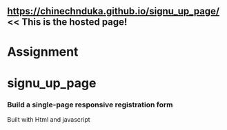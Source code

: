 ## https://chinechnduka.github.io/signu_up_page/ << This is the hosted page!

# Assignment

# signu_up_page

### Build a single-page responsive registration form 

Built with Html and javascript

